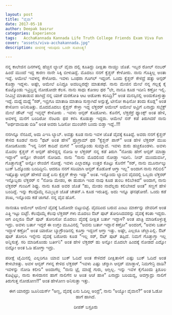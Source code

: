 ```yaml
---

layout: post
title: "ವೈವಾ"
date: 2017-05-18
author: Deepak basrur
categories: Experience
tags:	AcchaKannada Kannada Life Truth College Friends Exam Viva Fun
cover: "assets/viva-acchakannada.jpg"
description: ಜೀವನಕ್ಕೆ ಇರುವುದು ಒಂದೇ ಸುಖಾಂತ್ಯ!

---
```


<p align ="justify">ನನ್ನ ಕಾಲೇಜಿನ ದಿನಗಳಲ್ಲಿ ಹೆಚ್ಚಿನ ಲ್ಯಾಬ್ ವೈವಾ ದಲ್ಲಿ ಕೂತಿದ್ದು ದೀಕ್ಷಿತಾ ನಾಯ್ಡು ಜೊತೆ. ಇಬ್ಬರ ರೋಲ್ ನಂಬರ್ ಹಿಂದೆ ಮುಂದೆ ಇದ್ದ ಕಾರಣ  ನಾನೇ ಸಿಕ್ಕಿ ಬೀಳುತಿದ್ದೆ.  ಮೊದಲು ನನಗೆ ಕ್ವೆಶ್ಚನ್ ಕೇಳೋರು. ನಾನು ಗೊತ್ತಿಲ್ಲ ಅಂತಾ ಇದ್ದೆ. ಆಮೇಲೆ ಇವಳನ್ನ ಕೇಳೋರು. ಇವಳು ಒಂಥರಾ ಗೂಗಲ್ ಇದ್ದಂಗೆ. ಒಂದು ಕ್ವೆಶ್ಚನ್ ಕೇಳಿದ್ರೆ ಹತ್ತು ಆನ್ಸರ್ ಕೊಡ್ತಾ ಇದ್ದಳು. ಅಷ್ಟೇ, ಆಮೇಲೆ ಏನಿದ್ರೂ ಅವರಿಬ್ಬರದ್ದೇ ಮಾತುಕಥೆ. ನಾನು ಮೇಜಿನ ಮೇಲೆ ನನ್ನ ಗಲ್ಲಕ್ಕೆ ಕೈ ಕೊಟ್ಕೊಂಡು ಇವ್ರಿಬ್ರನ್ನ ನೋಡೋದೇ ಕೆಲಸ. ನಾನು ಸಾಧು ಕೋಕಿಲ ಥರ “ಲೇ, ನಾನೂ ಕೂಡ ಇದೀನಿ ಕಣ್ರೋ ಇಲ್ಲಿ. ನೀವಿಬ್ರೆ ಮಾತಾಡುವ ಹಾಗಿದ್ರೆ ನನ್ನ ಯಾಕೆ ಮರಕೋತಿ ಆಟ ಆಡೋಕಾ ಕರಿಸಿದ್ರಿ?” ಅಂತ ಮನಸ್ಸಿನಲ್ಲಿ ಅಂದುಕೊಳ್ಳುತ್ತಾ ಇದ್ದೆ. ಮಧ್ಯೆ ಮಧ್ಯೆ “ಸರ್, ಇಬ್ರಿಗೂ ಮಾತಾಡಿ ಮಾತಾಡಿ ಸುಸ್ತಾಗಿದೆ ಅನ್ಸುತ್ತೆ, ಟೀನೋ ಕಾಫಿನೋ ತಂದು ಕೊಡ್ಲ“ ಅಂತ  ಕೇಳೋಣ ಅನಿಸುತಿತ್ತು. ಮೊದಮೊದಲು ಕ್ವೆಶ್ಚನ್ ಕೇಳ್ತಾ ಇದ್ದ ಲೆಕ್ಚರರ್ ಆಮೇಲ್ ಆಮೇಲೆ ಅವ್ರಿಗೆ ಏನಾದ್ರು ಸಬ್ಜೆಕ್ಟ್ ಮೇಲೆ ಡೌಟ್ ಇದ್ರೆ ಇವ್ಳನ್ನ್ ಕೇಳೋರು . ಇವಳು ಆನ್ಸರ್ ಕೊಡೋಳು.  ಕೊನೆಗೆ, ಲೆಕ್ಚರೆರ್ರೆ  ಥ್ಯಾಂಕ್ಸ್ ಅಂತ ಹೇಳಿ, ಅವಳನ್ನ ಮನೆಗೆ ಬಂದಿರೋ ನೆಂಟರು ಥರ ಕಳಿಸಿ ಕೊಡುತ್ತಾ ಇದ್ದರು. ಆಮೇಲೆ ನನ್ ಕಡೆ ತಿರುಗಿದರೆ ನಾನು “ಅರ್ಥವಾಯಿತು ಬಿಡಿ” ಅಂತ ಅವರು ಓಡಿಸೋ ಮುಂಚೆನೇ ಬಂದು ಬಿಡ್ತಾ ಇದ್ದೆ..!!! 

<p align ="justify">ನನಗಿನ್ನೂ ನೆನಪಿದೆ, ಅದು ಎಇಸಿ ಲ್ಯಾಬ್. ಅವತ್ತು ಕೂಡ ನಾನು ಇವಳ ಜೊತೆ ವೈವಕ್ಕೆ ಕೂತಿದ್ದೆ. ಅವರು ನನಗೆ ಕ್ವೆಶ್ಚನ್ ಕೇಳಿದ ಕೂಡಲೆ ನಾನು “ಥಟ್ ಅಂತ ಹೇಳಿ” ಪ್ರೊಗ್ರಾಮ್ ಥರ “ಕ್ವೆಶ್ಚನ್ ಪಾಸ್“ ಅಂತ ಹೇಳಿ ಲೆಕ್ಚರರ್ ಮುಖ ನೋಡಿಕೊಂಡು “ಇನ್ನ ನಿನಗೆ ಕಾದಿದೆ ಮಗನೆ “ ಅಂದ್ಕೊಂಡು ಸುಮ್ನಾದೆ. ಇವಳು ಶುರು ಹಚ್ಚಿಕೊಂಡಳು. ಅವಳು ಮೊದಲ ಕ್ವೆಶ್ಚನ್ ಗೆ ಆನ್ಸರ್ ಹೇಳಿದ್ದನ್ನ ನೋಡಿ ಆ ಲೆಕ್ಚರರ್ ನನ್ನ ಕಡೆ ತಿರುಗಿ “ನೋಡು ಹೇಗೆ ಆನ್ಸರ್ ಮಾಡ್ತಾ ಇದ್ದಾಳೆ” ಅನ್ನೋ ರೇಂಜಿಗೆ ನೋಡಿದ. ನಾನು “ನಾನು ಮೊದಲಿಂದ ನೋಡ್ತಾ ಇದೀನಿ. ನೀವ್ ಮುಂದುವರ್ಸಿ, ಗೊತ್ತಾಗುತ್ತೆ” ಅನ್ನೋ ರೇಂಜಿಗೆ ನೋಡ್ದೆ. ಇವಳು ಎಲ್ಲಾದಕ್ಕೂ ಉತ್ತರ ಕೊಟ್ಟು ಕೊನೆಗೆ “ಸರ್, ನಾನು ಮೂರ್ನಾಲ್ಕು ಬುಕ್ ಓದ್ಕೊಂಡು ಬಂದಿದ್ದೀನಿ. ಆದರೂ ನನಗೆ ಸರಿಯಾಗಿ ಆನ್ಸರ್ ಕೊಡೋಕೆ ಆಗ್ತಾ ಇಲ್ಲ” ಅಂದಾಗ ನಾನು ಗಲಿಬಿಲಿ“ ಇಷ್ಟೊತ್ತು ಆನ್ಸರ್ ಹೇಳದೆ ಮತ್ತೆ ಏನು ಕ್ವೆಶ್ಚನ್ ಕೇಳ್ತಾ ಇದ್ಯಾ” ಅಂತ. ಇನ್ನೊಂದು ಲ್ಯಾಬಿನ ವೈವದಲ್ಲಿ ಒಬ್ಬರು ಲೆಕ್ಚರರ್ ಇನ್ನೊಬ್ಬರು ಲೆಕ್ಚರರ್ ನ “ನೋಡಿ ಮೇಡಂ, ಈ ಹುಡುಗಿ ಇಂದ ನಾವು ಕೂಡ ತುಂಬ ಕಲಿಬೇಕಿದೆ“ ಅಂದಾಗ, ನಾನು ಲೆಕ್ಚರರ್ ಗುಂಪಿಗೆ ಶಿಫ್ಟು. ನಾನು ಕೂಡ ಅವರ ಜೊತೆ “ಹು, ಮೇಡಂ ನಾವೆಲ್ಲರು ಕಲಿಬೇಕಿದೆ ಅಂತ” ಸಣ್ಣಗೆ ಹೇಳಿ ಬಂದಿದ್ದೆ. ಇನ್ನು ಕೆಲವೊಮ್ಮೆ ನಮ್ಮಿಬ್ಬರ ಜೊತೆ ಚೇತನ್.ಸಿ ಕೂಡ ಇರುತಿದ್ದ. ಅದು ಇನ್ನೂ ಘನಘೋರ!. ಒಂದು ಕಡೆ ಶಂಖ, ಇನ್ನೊಂದು ಕಡೆ ಜಾಗಟೆ. ನನ್ನ ವೈವ ಹೊಗೆ. 

<p align ="justify">ನಾನಂತೂ ಆಮೇಲ್ ಆಮೇಲೆ ವೈವಕ್ಕೆ ಓದೋದೇ ಬಿಟ್ಟುಬಿಟ್ಟೆ. ವೈವದಿಂದ ಬರುವ ಎಂಟು ಮಾರ್ಕನ್ನು ದೇವರಿಗೆ ಅಂತ ಎತ್ತಿ ಇಟ್ಟು ಬಿಟ್ಟೆ!. ಕೆಲವೊಮ್ಮೆ  ಕೆಲವು ಲೆಕ್ಚರರ್ ಗಳು ಮೊದಲು ಔಟ್ ಪುಟ್ ತೋರಿಸಿದವರನ್ನು ವೈವಕ್ಕೆ ಕರಿತಾ ಇದ್ದರು. ಆಗ ಎಲ್ಲರೂ ಔಟ್ ಪುಟ್ ತೋರಿಸೋ ಮೊದಲು ವೈವಕ್ಕೆ ದೀಕ್ಷಿತ ಬರ್ತಾ ಇದ್ದಾಳ? ಅಂತ ಖಾತ್ರಿ ಮಾಡಿಕೊಳ್ಳುತ್ತ ಇದ್ರು. ಅವಳು ಬರ್ತಾ ಇದ್ದರೆ ಈ ಉಗ್ರಂ ಮೂವಿನಲ್ಲಿ “ಅವನು ಬರ್ತಾ ಇದ್ದಾನೆ ಕಣ್ರೋ” ಅಂದಂಗೆ, “ಅವಳು ಬರ್ತಾ ಇದ್ದಾಳೆ ಕಣ್ರೋ” ಅಂತ ಯಾರೋ ಬ್ಯಾಗ್ರೌಂಡಿನಲ್ಲಿ ಕೂಗ್ತಾ ಇದ್ದಂಗೆ ಆಗ್ತಾ ಇತ್ತು.  ಅಷ್ಟೇ, ಎಲ್ಲರೂ ಚೆಲ್ಲಾಪಿಲ್ಲಿ. ಔಟ್ ಪುಟ್ ತೋರಿಸಿ ಇನ್ನೇನು ವೈವಕ್ಕೆ ಬರೋರು ಕೂಡ "ಇಲ್ಲ ಸರ್, ಔಟ್ ಪುಟ್ ತಪ್ಪಿದೆ. ನಿಮಗೆ ಗೊತ್ತಾಗ್ತಾ ಇಲ್ಲ ಅನ್ನಿಸುತ್ತೆ. ಸರಿ ಮಾಡಿಕೊಂಡು ಬರ್ತೀನಿ"  ಅಂತ ಹೇಳಿ ಲೆಕ್ಚರರ್ ಹು ಅನ್ನೋ ಮೊದಲೇ ಹಿಂದಕ್ಕೆ ನೋಡದೆ ಎದ್ನೋ ಬಿದ್ನೋ ಅಂತ ಓಡಿ ಹೋಗ್ತಾ ಇದ್ರು.

<p align ="justify">ಪರೀಕ್ಷೆ ಟೈಮಿನಲ್ಲಿ ಎಲ್ಲರಿಗೂ ಯಾವ ಬುಕ್ ಓದಿದೆ ಅಂತ ಕೇಳಿದರೆ ದೀಕ್ಷಿತಾಳಿಗೆ ಎಷ್ಟು ಬುಕ್ ಓದಿದೆ ಅಂತ ಕೇಳಬೇಕಿತ್ತು. ಅವಳ ಆನ್ಸರ್ ಗಳನ್ನ ಕೇಳಿದ ಲೆಕ್ಚರರ್ “ಇವಳು ಎಷ್ಟು  ಚೆನ್ನಾಗಿ ಆನ್ಸರ್ ಮಾಡ್ತಾಳೆ, ನಿಮಗೇನ್ರಿ ದಾಡಿ? ಇವಳನ್ನು ನೋಡಿ ಕಲೀರಿ“  ಅಂದಾಗೆಲ್ಲ “ನಾನು ಟ್ರೈ ಮಾಡ್ದೆ ಗುರು, ಆಗ್ಲಿಲ್ಲ. ಇನ್ನು ಇವಳ ಕೈಗೊಂದು ತ್ರಿಶೂಲ ಕೊಟ್ಬಿಟ್ಟು, ನಾನು ಕಾಳಿದಾಸನ ಹಾಗೆ ನಾಲಿಗೆನ ಆ ಅಂತ ಆಚೆ ಹಾಕಿ” ಏನಾದ್ರು ಬರಿಯವ್ವ, ಆವಗ್ಲಾದ್ರು ನಾಲಿಗೆ ತಿರುಗುತ್ತ ನೋಡೋಣ!!” ಅಂತ ಹೇಳೋಣ ಅನಿಸುತ್ತಾ ಇತ್ತು.

<p align ="center">ಈಗ ಯಾರದ್ರು ಜೂನಿಯರ್ಸ್ “ಅಣ್ಣ, ವೈವಕ್ಕೆ ಏನು ಓದಿಲ್ಲ ಅಂದ್ರೆ”, ನಾನು “ಅಯ್ಯೋ ವೈವಾನ?” ಅಂತ ಓಡೋ ಹಾಗೆ ಹಾಗಿದೆ.</p>

<p align ="center">ದೀಪಕ್ ಬಸ್ರೂರು </p>

